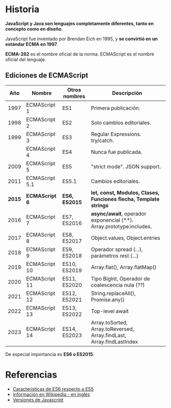 # Historia

**JavaScript y Java son lenguajes completamente diferentes, tanto en concepto como en diseño**.

JavaScript fue inventado por Brendan Eich en 1995, y **se convirtió en un estándar ECMA en 1997**.

**ECMA-262** es el nombre oficial de la norma. ECMAScript es el nombre oficial del lenguaje.

## Ediciones de ECMAScript

| Año	 | Nombre          | Otros nombres  | Descripción
|------|-----------------|----------------|--------------------------------
| 1997 | ECMAScript 1    | ES1            | Primera publicación.
| 1998 | ECMAScript 2    | ES2            | Solo cambios editoriales.
| 1999 | ECMAScript 3    | ES3            | Regular Expressions. try/catch.
|      | ECMAScript 4	   | ES4            | Nunca fue publicada.
| 2009 | ECMAScript 5	   | ES5            | "strict mode". JSON support.
| 2011 | ECMAScript 5.1  | ES5.1          | Cambios editoriales.
| **2015** |**ECMAScript 6**   | **ES6, ES2015**   | **let, const, Modulos, Clases, Funciones flecha, Template strings**
| 2016 | ECMAScript 7    | ES7, ES2016    | **async/await**, operador exponencial (\*\*). Array.prototype.includes.
| 2017 | ECMAScript 8    | ES8, ES2017    | Object.values, Object.entries
| 2018 | ECMAScript 9    | ES9, ES2018    | Operador spread (...), parámetros rest (...)
| 2019 | ECMAScript 10   | ES10, ES2019   | Array.flat(), Array.flatMap()
| 2020 | ECMAScript 11   | ES11, ES2020   | Tipo BigInt, Operador de coalescencia nula (??)
| 2021 | ECMAScript 12   | ES12, ES2021   | String.replaceAll(), Promise.any() 
| 2022 | ECMAScript 13   | ES13, ES2022   | Top-level await
| 2023 | ECMAScript 14   | ES14, ES2023   | Array.toSorted, Array.toReversed, Array.findLast, Array.findLastIndex

De especial importancia es **ES6 o ES2015**.




# Referencias

- [Características de ES6 respecto a ES5](https://carlosazaustre.com/ecmascript-6-el-nuevo-estandar-de-javascript/)
- [Información en Wikipedia - en inglés](https://en.wikipedia.org/wiki/ECMAScript)
- [Versiones de Javascript](https://www.geeksforgeeks.org/javascript-versions/)
